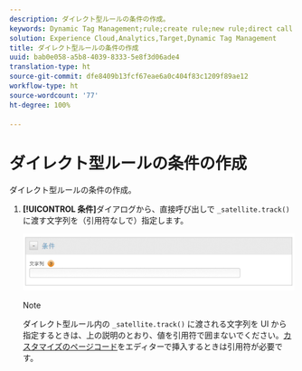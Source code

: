```yaml
---
description: ダイレクト型ルールの条件の作成。
keywords: Dynamic Tag Management;rule;create rule;new rule;direct call rule
solution: Experience Cloud,Analytics,Target,Dynamic Tag Management
title: ダイレクト型ルールの条件の作成
uuid: bab0e058-a5b8-4039-8333-5e8f3d06ade4
translation-type: ht
source-git-commit: dfe8409b13fcf67eae6a0c404f83c1209f89ae12
workflow-type: ht
source-wordcount: '77'
ht-degree: 100%

---
```



# ダイレクト型ルールの条件の作成

ダイレクト型ルールの条件の作成。

1. **[!UICONTROL 条件]**&#x200B;ダイアログから、直接呼び出しで `_satellite.track()` に渡す文字列を（引用符なしで）指定します。

   ![](assets/conditions-direct-call.png)

   >[!NOTE]
   >
   >ダイレクト型ルール内の `_satellite.track()` に渡される文字列を UI から指定するときは、上の説明のとおり、値を引用符で囲まないでください。[カスタマイズのページコード](/help/implement/other/dtm/c-aa-tool/customize-page-code.md)をエディターで挿入するときは引用符が必要です。

